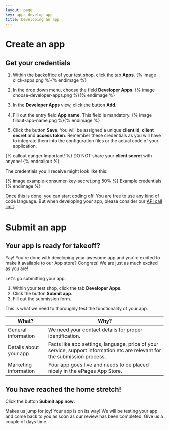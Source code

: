 ```yaml
---
layout: page
key: apps-develop-app
title: Developing an app
---
```


# Create an app

## Get your credentials

1. Within the backoffice of your test shop, click the tab **Apps**.
    {% image click-apps.png %}{% endimage %}

2. In the drop down menu, choose the field **Developer Apps**.
    {% image choose-developer-apps.png %}{% endimage %}

3. In the **Developer Apps** view, click the button **Add**.
4. Fill out the entry field **App name**. This field is mandatory.
    {% image fillout-app-name.png %}{% endimage %}

5. Click the button **Save**. You will be assigned a unique **client id**, **client secret** and **access token**. Remember these credentials as you will have to integrate them into the configuration files or the actual code of your application.

{% callout danger Important! %}
DO NOT share your **client secret** with anyone!
{% endcallout %}

The credentials you'll receive might look like this:

{% image example-consumer-key-secret.png 50% %}
Example credentials
{% endimage %}

Once this is done, you can start coding off. You are free to use any kind of code language.
But when developing your app, please consider our [API call limit](page:apps-using-the-api#api-call-limit).

# Submit an app

## Your app is ready for takeoff?

Yay! You're done with developing your awesome app and you're excited to make it available to our App store? Congrats! We are just as much excited as you are!

Let's go submitting your app.

1. Within your test shop, click the tab **Developer Apps**.
2. Click the button **Submit app**.
3. Fill out the submission form.

This is what we need to thoroughly test the functionality of your app.

| What?              | Why?                                                                                                    |
|--------------------|---------------------------------------------------------------------------------------------------------|
| General information      | We need your contact details for proper identification.                                           |
| Details about your app   | Facts like app settings, language, price of your service, support information etc are relevant for the submission process.|
| Marketing information    | Your app goes live and needs to be placed nicely in the ePages App Store. |

## You have reached the home stretch!

Click the button **Submit app now**.

Makes us jump for joy! Your app is on its way! We will be testing your app and come back to you as soon as our review has been completed. Give us a couple of days time.
